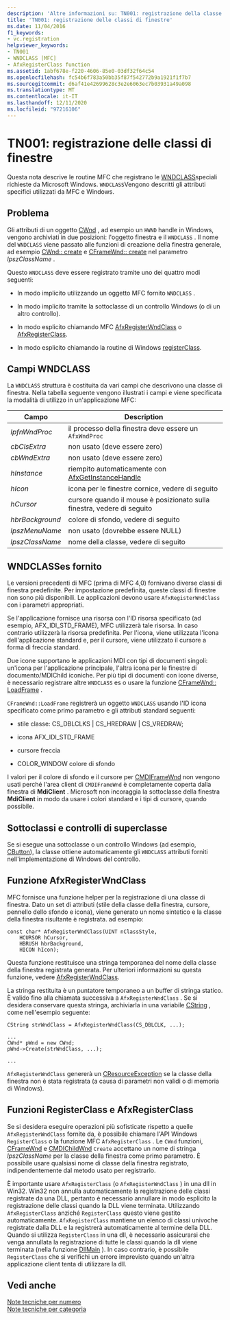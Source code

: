 ```yaml
---
description: 'Altre informazioni su: TN001: registrazione della classe di finestra'
title: 'TN001: registrazione delle classi di finestre'
ms.date: 11/04/2016
f1_keywords:
- vc.registration
helpviewer_keywords:
- TN001
- WNDCLASS [MFC]
- AfxRegisterClass function
ms.assetid: 1abf678e-f220-4606-85e0-03df32f64c54
ms.openlocfilehash: fc54b6f783a50bb35f87f542772b9a1921f1f7b7
ms.sourcegitcommit: d6af41e42699628c3e2e6063ec7b03931a49a098
ms.translationtype: MT
ms.contentlocale: it-IT
ms.lasthandoff: 12/11/2020
ms.locfileid: "97216106"
---
```

# <a name="tn001-window-class-registration"></a>TN001: registrazione delle classi di finestre

Questa nota descrive le routine MFC che registrano le [WNDCLASS](/windows/win32/api/winuser/ns-winuser-wndclassw)speciali richieste da Microsoft Windows. `WNDCLASS`Vengono descritti gli attributi specifici utilizzati da MFC e Windows.

## <a name="the-problem"></a>Problema

Gli attributi di un oggetto [CWnd](../mfc/reference/cwnd-class.md) , ad esempio un `HWND` handle in Windows, vengono archiviati in due posizioni: l'oggetto finestra e il `WNDCLASS` . Il nome del `WNDCLASS` viene passato alle funzioni di creazione della finestra generale, ad esempio [CWnd:: create](../mfc/reference/cwnd-class.md#create) e [CFrameWnd:: create](../mfc/reference/cframewnd-class.md#create) nel parametro *lpszClassName* .

Questo `WNDCLASS` deve essere registrato tramite uno dei quattro modi seguenti:

- In modo implicito utilizzando un oggetto MFC fornito `WNDCLASS` .

- In modo implicito tramite la sottoclasse di un controllo Windows (o di un altro controllo).

- In modo esplicito chiamando MFC [AfxRegisterWndClass](../mfc/reference/application-information-and-management.md#afxregisterwndclass) o [AfxRegisterClass](../mfc/reference/application-information-and-management.md#afxregisterclass).

- In modo esplicito chiamando la routine di Windows [registerClass](/windows/win32/api/winuser/nf-winuser-registerclassw).

## <a name="wndclass-fields"></a>Campi WNDCLASS

La `WNDCLASS` struttura è costituita da vari campi che descrivono una classe di finestra. Nella tabella seguente vengono illustrati i campi e viene specificata la modalità di utilizzo in un'applicazione MFC:

|Campo|Description|
|-----------|-----------------|
|*lpfnWndProc*|il processo della finestra deve essere un `AfxWndProc`|
|*cbClsExtra*|non usato (deve essere zero)|
|*cbWndExtra*|non usato (deve essere zero)|
|*hInstance*|riempito automaticamente con [AfxGetInstanceHandle](../mfc/reference/application-information-and-management.md#afxgetinstancehandle)|
|*hIcon*|icona per le finestre cornice, vedere di seguito|
|*hCursor*|cursore quando il mouse è posizionato sulla finestra, vedere di seguito|
|*hbrBackground*|colore di sfondo, vedere di seguito|
|*lpszMenuName*|non usato (dovrebbe essere NULL)|
|*lpszClassName*|nome della classe, vedere di seguito|

## <a name="provided-wndclasses"></a>WNDCLASSes fornito

Le versioni precedenti di MFC (prima di MFC 4,0) fornivano diverse classi di finestra predefinite. Per impostazione predefinita, queste classi di finestre non sono più disponibili. Le applicazioni devono usare `AfxRegisterWndClass` con i parametri appropriati.

Se l'applicazione fornisce una risorsa con l'ID risorsa specificato (ad esempio, AFX_IDI_STD_FRAME), MFC utilizzerà tale risorsa. In caso contrario utilizzerà la risorsa predefinita. Per l'icona, viene utilizzata l'icona dell'applicazione standard e, per il cursore, viene utilizzato il cursore a forma di freccia standard.

Due icone supportano le applicazioni MDI con tipi di documenti singoli: un'icona per l'applicazione principale, l'altra icona per le finestre di documento/MDIChild iconiche. Per più tipi di documenti con icone diverse, è necessario registrare altre `WNDCLASS` es o usare la funzione [CFrameWnd:: LoadFrame](../mfc/reference/cframewnd-class.md#loadframe) .

`CFrameWnd::LoadFrame` registrerà un oggetto `WNDCLASS` usando l'ID icona specificato come primo parametro e gli attributi standard seguenti:

- stile classe: CS_DBLCLKS &#124; CS_HREDRAW &#124; CS_VREDRAW;

- icona AFX_IDI_STD_FRAME

- cursore freccia

- COLOR_WINDOW colore di sfondo

I valori per il colore di sfondo e il cursore per [CMDIFrameWnd](../mfc/reference/cmdiframewnd-class.md) non vengono usati perché l'area client di `CMDIFrameWnd` è completamente coperta dalla finestra di **MdiClient** . Microsoft non incoraggia la sottoclasse della finestra **MdiClient** in modo da usare i colori standard e i tipi di cursore, quando possibile.

## <a name="subclassing-and-superclassing-controls"></a>Sottoclassi e controlli di superclasse

Se si esegue una sottoclasse o un controllo Windows (ad esempio, [CButton](../mfc/reference/cbutton-class.md)), la classe ottiene automaticamente gli `WNDCLASS` attributi forniti nell'implementazione di Windows del controllo.

## <a name="the-afxregisterwndclass-function"></a>Funzione AfxRegisterWndClass

MFC fornisce una funzione helper per la registrazione di una classe di finestra. Dato un set di attributi (stile della classe della finestra, cursore, pennello dello sfondo e icona), viene generato un nome sintetico e la classe della finestra risultante è registrata. ad esempio:

```
const char* AfxRegisterWndClass(UINT nClassStyle,
    HCURSOR hCursor,
    HBRUSH hbrBackground,
    HICON hIcon);
```

Questa funzione restituisce una stringa temporanea del nome della classe della finestra registrata generata. Per ulteriori informazioni su questa funzione, vedere [AfxRegisterWndClass](../mfc/reference/application-information-and-management.md#afxregisterwndclass).

La stringa restituita è un puntatore temporaneo a un buffer di stringa statico. È valido fino alla chiamata successiva a `AfxRegisterWndClass` . Se si desidera conservare questa stringa, archiviarla in una variabile [CString](../atl-mfc-shared/using-cstring.md) , come nell'esempio seguente:

```
CString strWndClass = AfxRegisterWndClass(CS_DBLCLK, ...);

...
CWnd* pWnd = new CWnd;
pWnd->Create(strWndClass, ...);

...
```

`AfxRegisterWndClass` genererà un [CResourceException](../mfc/reference/cresourceexception-class.md) se la classe della finestra non è stata registrata (a causa di parametri non validi o di memoria di Windows).

## <a name="the-registerclass-and-afxregisterclass-functions"></a>Funzioni RegisterClass e AfxRegisterClass

Se si desidera eseguire operazioni più sofisticate rispetto a quelle `AfxRegisterWndClass` fornite da, è possibile chiamare l'API Windows `RegisterClass` o la funzione MFC `AfxRegisterClass` . Le `CWnd` funzioni, [CFrameWnd](../mfc/reference/cframewnd-class.md) e [CMDIChildWnd](../mfc/reference/cmdichildwnd-class.md) `Create` accettano un nome di stringa *lpszClassName* per la classe della finestra come primo parametro. È possibile usare qualsiasi nome di classe della finestra registrato, indipendentemente dal metodo usato per registrarlo.

È importante usare `AfxRegisterClass` (o `AfxRegisterWndClass` ) in una dll in Win32. Win32 non annulla automaticamente la registrazione delle classi registrate da una DLL, pertanto è necessario annullare in modo esplicito la registrazione delle classi quando la DLL viene terminata. Utilizzando `AfxRegisterClass` anziché `RegisterClass` questo viene gestito automaticamente. `AfxRegisterClass` mantiene un elenco di classi univoche registrate dalla DLL e la registrerà automaticamente al termine della DLL. Quando si utilizza `RegisterClass` in una dll, è necessario assicurarsi che venga annullata la registrazione di tutte le classi quando la dll viene terminata (nella funzione [DllMain](/windows/win32/Dlls/dllmain) ). In caso contrario, è possibile `RegisterClass` che si verifichi un errore imprevisto quando un'altra applicazione client tenta di utilizzare la dll.

## <a name="see-also"></a>Vedi anche

[Note tecniche per numero](../mfc/technical-notes-by-number.md)<br/>
[Note tecniche per categoria](../mfc/technical-notes-by-category.md)
